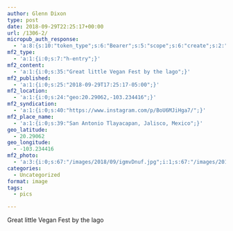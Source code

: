 ```yaml
---
author: Glenn Dixon
type: post
date: 2018-09-29T22:25:17+00:00
url: /1306-2/
micropub_auth_response:
  - 'a:8:{s:10:"token_type";s:6:"Bearer";s:5:"scope";s:6:"create";s:2:"me";s:28:"https://glenn.thedixons.net/";s:9:"issued_by";s:55:"https://glenn.thedixons.net/wp-json/indieauth/1.0/token";s:9:"client_id";s:23:"https://ownyourgram.com";s:9:"issued_at";i:1533209346;s:4:"user";i:1;s:13:"last_accessed";i:1538269927;}'
mf2_type:
  - 'a:1:{i:0;s:7:"h-entry";}'
mf2_content:
  - 'a:1:{i:0;s:35:"Great little Vegan Fest by the lago";}'
mf2_published:
  - 'a:1:{i:0;s:25:"2018-09-29T17:25:17-05:00";}'
mf2_location:
  - 'a:1:{i:0;s:24:"geo:20.29062,-103.234416";}'
mf2_syndication:
  - 'a:1:{i:0;s:40:"https://www.instagram.com/p/BoU6MJiHga7/";}'
mf2_place_name:
  - 'a:1:{i:0;s:39:"San Antonio Tlayacapan, Jalisco, Mexico";}'
geo_latitude:
  - 20.29062
geo_longitude:
  - -103.234416
mf2_photo:
  - 'a:3:{i:0;s:67:"/images/2018/09/igmvDnuf.jpg";i:1;s:67:"/images/2018/09/igy33gjA.jpg";i:2;s:67:"/images/2018/09/igJ1PjfZ.jpg";}'
categories:
  - Uncategorized
format: image
tags:
  - pics

---
```

Great little Vegan Fest by the lago